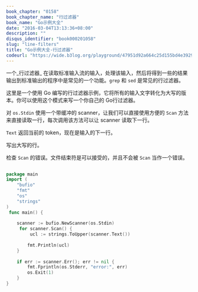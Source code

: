 ```yaml
---
book_chapter: "0158"
book_chapter_name: "行过滤器"
book_name: "Go示例大全"
date: "2016-03-04T13:13:36+08:00"
description: ""
disqus_identifier: "book000201058"
slug: "line-filters"
title: "Go示例大全-行过滤器"
codeurl: "https://wide.b3log.org/playground/47951d92a664c25d155bd4e392910663.go"
---
```

 
一个_行过滤器_ 在读取标准输入流的输入，处理该输入，然后将得到一些的结果输出到标准输出的程序中是常见的一个功能。`grep` 和 `sed` 是常见的行过滤器。

这里是一个使用 Go 编写的行过滤器示例，它将所有的输入文字转化为大写的版本。你可以使用这个模式来写一个你自己的 Go行过滤器。





对 `os.Stdin` 使用一个带缓冲的 scanner，让我们可以直接使用方便的 `Scan` 方法来直接读取一行，每次调用该方法可以让 scanner 读取下一行。

`Text` 返回当前的 token，现在是输入的下一行。



写出大写的行。

检查 `Scan` 的错误。文件结束符是可以接受的，并且不会被 `Scan` 当作一个错误。
 

```Go
 
package main  
import (
    "bufio"
    "fmt"
    "os"
    "strings"
)  
 func main() {  
 
    scanner := bufio.NewScanner(os.Stdin)  
     for scanner.Scan() {  
         ucl := strings.ToUpper(scanner.Text())  
 
        fmt.Println(ucl)
    }  
 
    if err := scanner.Err(); err != nil {
        fmt.Fprintln(os.Stderr, "error:", err)
        os.Exit(1)
    }
}  
```
